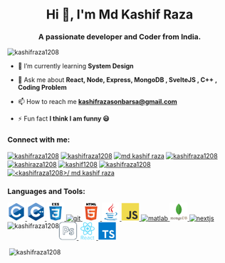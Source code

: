 <h1 align="center">Hi 👋, I'm Md Kashif Raza </h1>
<h3 align="center">A passionate developer and Coder from India.</h3>

<p align="left"> <img src="https://komarev.com/ghpvc/?username=kashifraza1208&label=Profile%20views&color=0e75b6&style=flat" alt="kashifraza1208" /> </p>

- 🌱 I’m currently learning **System Design**

- 💬 Ask me about **React, Node, Express, MongoDB , SvelteJS ,  C++ , Coding Problem**

- 📫 How to reach me **kashifrazasonbarsa@gmail.com**

- ⚡ Fun fact **I think I am funny 😃**

<h3 align="left">Connect with me:</h3>
<p align="left">
<a href="https://twitter.com/kashifraza1208" target="blank"><img align="center" src="https://raw.githubusercontent.com/rahuldkjain/github-profile-readme-generator/master/src/images/icons/Social/twitter.svg" alt="kashifraza1208" height="30" width="40" /></a>
<a href="https://linkedin.com/in/kashifraza1208" target="blank"><img align="center" src="https://raw.githubusercontent.com/rahuldkjain/github-profile-readme-generator/master/src/images/icons/Social/linked-in-alt.svg" alt="kashifraza1208" height="30" width="40" /></a>
<a href="https://fb.com/md kashif raza" target="blank"><img align="center" src="https://raw.githubusercontent.com/rahuldkjain/github-profile-readme-generator/master/src/images/icons/Social/facebook.svg" alt="md kashif raza" height="30" width="40" /></a>
<a href="https://instagram.com/kashifraza1208" target="blank"><img align="center" src="https://raw.githubusercontent.com/rahuldkjain/github-profile-readme-generator/master/src/images/icons/Social/instagram.svg" alt="kashifraza1208" height="30" width="40" /></a>
<a href="https://www.codechef.com/users/kashiraza1208" target="blank"><img align="center" src="https://cdn.jsdelivr.net/npm/simple-icons@3.1.0/icons/codechef.svg" alt="kashiraza1208" height="30" width="40" /></a>
<a href="https://www.hackerrank.com/kashif1208" target="blank"><img align="center" src="https://raw.githubusercontent.com/rahuldkjain/github-profile-readme-generator/master/src/images/icons/Social/hackerrank.svg" alt="kashif1208" height="30" width="40" /></a>
<a href="https://codeforces.com/profile/kashifraza1208" target="blank"><img align="center" src="https://raw.githubusercontent.com/rahuldkjain/github-profile-readme-generator/master/src/images/icons/Social/codeforces.svg" alt="kashifraza1208" height="30" width="40" /></a>
<a href="https://auth.geeksforgeeks.org/user/<kashifraza1208>/ md kashif raza" target="blank"><img align="center" src="https://raw.githubusercontent.com/rahuldkjain/github-profile-readme-generator/master/src/images/icons/Social/geeks-for-geeks.svg" alt="<kashifraza1208>/ md kashif raza" height="30" width="40" /></a>
</p>

<h3 align="left">Languages and Tools:</h3>
<p align="left"> <a href="https://www.cprogramming.com/" target="_blank" rel="noreferrer"> <img src="https://raw.githubusercontent.com/devicons/devicon/master/icons/c/c-original.svg" alt="c" width="40" height="40"/> </a> <a href="https://www.w3schools.com/cpp/" target="_blank" rel="noreferrer"> <img src="https://raw.githubusercontent.com/devicons/devicon/master/icons/cplusplus/cplusplus-original.svg" alt="cplusplus" width="40" height="40"/> </a> <a href="https://www.w3schools.com/css/" target="_blank" rel="noreferrer"> <img src="https://raw.githubusercontent.com/devicons/devicon/master/icons/css3/css3-original-wordmark.svg" alt="css3" width="40" height="40"/> </a> <a href="https://git-scm.com/" target="_blank" rel="noreferrer"> <img src="https://www.vectorlogo.zone/logos/git-scm/git-scm-icon.svg" alt="git" width="40" height="40"/> </a> <a href="https://www.w3.org/html/" target="_blank" rel="noreferrer"> <img src="https://raw.githubusercontent.com/devicons/devicon/master/icons/html5/html5-original-wordmark.svg" alt="html5" width="40" height="40"/> </a> <a href="https://www.java.com" target="_blank" rel="noreferrer"> <img src="https://raw.githubusercontent.com/devicons/devicon/master/icons/java/java-original.svg" alt="java" width="40" height="40"/> </a> <a href="https://developer.mozilla.org/en-US/docs/Web/JavaScript" target="_blank" rel="noreferrer"> <img src="https://raw.githubusercontent.com/devicons/devicon/master/icons/javascript/javascript-original.svg" alt="javascript" width="40" height="40"/> </a> <a href="https://www.mathworks.com/" target="_blank" rel="noreferrer"> <img src="https://upload.wikimedia.org/wikipedia/commons/2/21/Matlab_Logo.png" alt="matlab" width="40" height="40"/> </a> <a href="https://www.mongodb.com/" target="_blank" rel="noreferrer"> <img src="https://raw.githubusercontent.com/devicons/devicon/master/icons/mongodb/mongodb-original-wordmark.svg" alt="mongodb" width="40" height="40"/> </a> <a href="https://nextjs.org/" target="_blank" rel="noreferrer"> <img src="https://cdn.worldvectorlogo.com/logos/nextjs-2.svg" alt="nextjs" width="40" height="40"/> </a> <a href="https://www.photoshop.com/en" target="_blank" rel="noreferrer"> <img src="https://raw.githubusercontent.com/devicons/devicon/master/icons/photoshop/photoshop-line.svg" alt="photoshop" width="40" height="40"/> </a> <a href="https://reactjs.org/" target="_blank" rel="noreferrer"> <img src="https://raw.githubusercontent.com/devicons/devicon/master/icons/react/react-original-wordmark.svg" alt="react" width="40" height="40"/> </a> <a href="https://www.typescriptlang.org/" target="_blank" rel="noreferrer"> <img src="https://raw.githubusercontent.com/devicons/devicon/master/icons/typescript/typescript-original.svg" alt="typescript" width="40" height="40"/> </a> <a 

<p><img align="left" src="https://github-readme-stats.vercel.app/api/top-langs?username=kashifraza1208&show_icons=true&locale=en&layout=compact" alt="kashifraza1208" /></p>

<p>&nbsp;<img align="center" src="https://github-readme-stats.vercel.app/api?username=kashifraza1208&show_icons=true&locale=en" alt="kashifraza1208" /></p>
